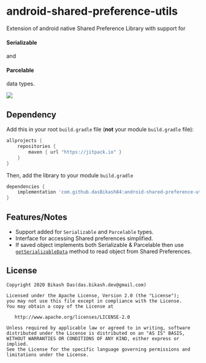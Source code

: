 # android-shared-preference-utils

Extension of android native Shared Preference Library with support for <h4>Serializable</h4> and <h4>Parcelable</h4> data types.

[![](https://jitpack.io/v/dasBikash84/android-shared-preference-utils.svg)](https://jitpack.io/#dasBikash84/android-shared-preference-utils)

## Dependency

Add this in your root `build.gradle` file (**not** your module `build.gradle` file):

```gradle
allprojects {
	repositories {
        maven { url "https://jitpack.io" }
    }
}
```

Then, add the library to your module `build.gradle`
```gradle
dependencies {
    implementation 'com.github.dasBikash84:android-shared-preference-utils:latest.release.here'
}
```

## Features/Notes
- Support added for `Serializable` and `Parcelable` types.
- Interface for accessing Shared preferences simplified.
- If saved object implements both Serializable & Parcelable then use [`getSerializableData`](https://github.com/dasBikash84/android-shared-preference-utils/blob/master/android-shared-preference-utils/src/main/java/com/dasbikash/android_shared_preference_utils/SharedPreferenceUtils.kt) method to read object from Shared Preferences.

License
--------

    Copyright 2020 Bikash Das(das.bikash.dev@gmail.com)

    Licensed under the Apache License, Version 2.0 (the "License");
    you may not use this file except in compliance with the License.
    You may obtain a copy of the License at

       http://www.apache.org/licenses/LICENSE-2.0

    Unless required by applicable law or agreed to in writing, software
    distributed under the License is distributed on an "AS IS" BASIS,
    WITHOUT WARRANTIES OR CONDITIONS OF ANY KIND, either express or implied.
    See the License for the specific language governing permissions and
    limitations under the License.
